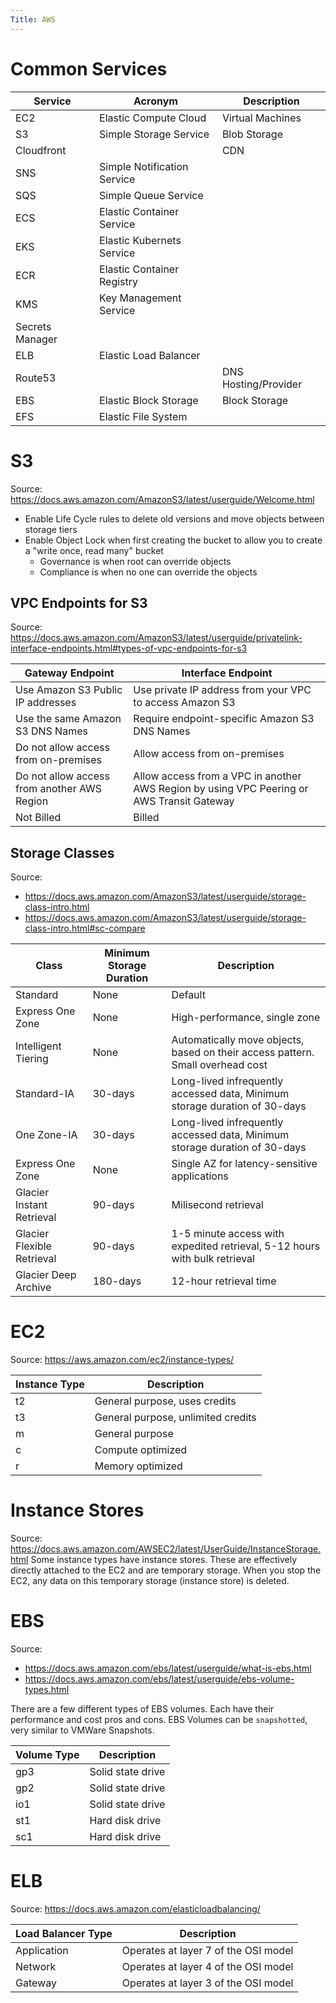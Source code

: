 ```yaml
---
Title: AWS
---
```


# Common Services
| Service | Acronym | Description |
| ------- | ------- | ----------- |
| EC2 | Elastic Compute Cloud | Virtual Machines |
| S3 | Simple Storage Service | Blob Storage |
| Cloudfront | | CDN |
| SNS | Simple Notification Service | |
| SQS | Simple Queue Service | |
| ECS | Elastic Container Service | |
| EKS | Elastic Kubernets Service | |
| ECR | Elastic Container Registry | |
| KMS | Key Management Service | |
| Secrets Manager |  | |
| ELB | Elastic Load Balancer | |
| Route53 | | DNS Hosting/Provider | 
| EBS | Elastic Block Storage | Block Storage | 
| EFS | Elastic File System | |

# S3
Source: https://docs.aws.amazon.com/AmazonS3/latest/userguide/Welcome.html

- Enable Life Cycle rules to delete old versions and move objects between storage tiers
- Enable Object Lock when first creating the bucket to allow you to create a "write once, read many" bucket
  - Governance is when root can override objects
  - Compliance is when no one can override the objects

## VPC Endpoints for S3
Source: https://docs.aws.amazon.com/AmazonS3/latest/userguide/privatelink-interface-endpoints.html#types-of-vpc-endpoints-for-s3

| Gateway Endpoint | Interface Endpoint |
| ---------------- | ------------------ |
| Use Amazon S3 Public IP addresses | Use private IP address from your VPC to access Amazon S3 |
| Use the same Amazon S3 DNS Names | Require endpoint-specific Amazon S3 DNS Names |
| Do not allow access from on-premises | Allow access from on-premises |
| Do not allow access from another AWS Region | Allow access from a VPC in another AWS Region by using VPC Peering or AWS Transit Gateway |
| Not Billed | Billed

## Storage Classes
Source: 
- https://docs.aws.amazon.com/AmazonS3/latest/userguide/storage-class-intro.html
- https://docs.aws.amazon.com/AmazonS3/latest/userguide/storage-class-intro.html#sc-compare

| Class | Minimum Storage Duration | Description |
| ----- | ------------------------ | ----------- |
| Standard | None | Default |
| Express One Zone | None | High-performance, single zone |
| Intelligent Tiering | None | Automatically move objects, based on their access pattern. Small overhead cost | 
| Standard-IA | 30-days | Long-lived infrequently accessed data, Minimum storage duration of 30-days |
| One Zone-IA | 30-days | Long-lived infrequently accessed data, Minimum storage duration of 30-days |
| Express One Zone | None | Single AZ for latency-sensitive applications |
| Glacier Instant Retrieval | 90-days | Milisecond retrieval |
| Glacier Flexible Retrieval | 90-days | 1-5 minute access with expedited retrieval, 5-12 hours with bulk retrieval |
| Glacier Deep Archive | 180-days | 12-hour retrieval time |


# EC2
Source: https://aws.amazon.com/ec2/instance-types/

| Instance Type | Description |
| ------------- | ----------- |
| t2            | General purpose, uses credits |
| t3            | General purpose, unlimited credits |
| m             | General purpose |
| c             | Compute optimized |
| r             | Memory optimized |

# Instance Stores
Source: https://docs.aws.amazon.com/AWSEC2/latest/UserGuide/InstanceStorage.html
Some instance types have instance stores. These are effectively directly attached to the EC2 and are temporary storage. When you stop the EC2, any data on this temporary storage (instance store) is deleted.

# EBS
Source: 
- https://docs.aws.amazon.com/ebs/latest/userguide/what-is-ebs.html
- https://docs.aws.amazon.com/ebs/latest/userguide/ebs-volume-types.html

There are a few different types of EBS volumes. Each have their performance and cost pros and cons. EBS Volumes can be `snapshotted`, very similar to VMWare Snapshots.

| Volume Type | Description | 
| ----------- | ----------- |
| gp3         | Solid state drive |
| gp2         | Solid state drive |
| io1         | Solid state drive |
| st1         | Hard disk drive |
| sc1         | Hard disk drive |

# ELB
Source: https://docs.aws.amazon.com/elasticloadbalancing/

| Load Balancer Type | Description | 
| ------------------ | ----------- |
| Application | Operates at layer 7 of the OSI model |
| Network | Operates at layer 4 of the OSI model |
| Gateway | Operates at layer 3 of the OSI model |
